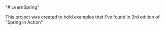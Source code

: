 "# LearnSpring" 

This project was created to hold examples that I've found in 3rd edition of "Spring in Action"